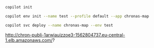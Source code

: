 ```bash
copilot init

copilot env init --name test --profile default --app chronas-map

copilot svc deploy --name chronas-map --env test
```

http://chron-publi-1arwiauizzoe3-1562804737.eu-central-1.elb.amazonaws.com/?